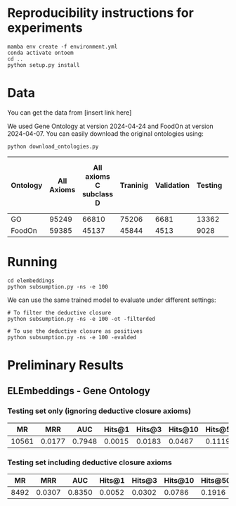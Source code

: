 # Reproducibility instructions for experiments

```
mamba env create -f environment.yml
conda activate ontoem
cd ..
python setup.py install
```


# Data

You can get the data from [insert link here]

We used Gene Ontology at version 2024-04-24 and FoodOn at version 2024-04-07. You can easily download the original ontologies using:
```
python download_ontologies.py
```

| Ontology | All Axioms | All axioms C subclass D | Traninig | Validation | Testing | Training Deductive Closure | Traning Deductive Closure with no Top as superclass |
|----------|------------|-------------------------|----------|------------|---------|----------------------------|-----------------------------------------------------|
| GO       | 95249      | 66810                   | 75206    | 6681       | 13362   | 314557                     | 216319                                              |
| FoodOn   | 59385      | 45137                   | 45844    | 4513       | 9028    | 194031                     | 126348                                              |



# Running

```
cd elembeddings
python subsumption.py -ns -e 100
```

We can use the same trained model to evaluate under different settings:


```
# To filter the deductive closure
python subsumption.py -ns -e 100 -ot -filterded
```


```
# To use the deductive closure as positives
python subsumption.py -ns -e 100 -evalded
```



# Preliminary Results


## ELEmbeddings - Gene Ontology

### Testing set only (ignoring deductive closure axioms)


| MR    | MRR    | AUC    | Hits@1 | Hits@3 | Hits@10 | Hits@50 | Hits@100 |
|-------|--------|--------|--------|--------|---------|---------|----------|
| 10561 | 0.0177 | 0.7948 | 0.0015 | 0.0183 | 0.0467  | 0.1119  | 0.1525   |


### Testing set including deductive closure axioms

| MR   | MRR    | AUC    | Hits@1 | Hits@3 | Hits@10 | Hits@50 | Hits@100 |
|------|--------|--------|--------|--------|---------|---------|----------|
| 8492 | 0.0307 | 0.8350 | 0.0052 | 0.0302 | 0.0786  | 0.1916  | 0.2550   |



